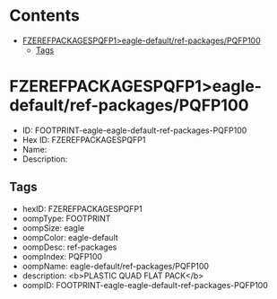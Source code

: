 



Contents
========

* [FZEREFPACKAGESPQFP1>eagle-default/ref-packages/PQFP100](#fzerefpackagespqfp1eagle-defaultref-packagespqfp100)
	* [Tags](#tags)

# FZEREFPACKAGESPQFP1>eagle-default/ref-packages/PQFP100

- ID: FOOTPRINT-eagle-eagle-default-ref-packages-PQFP100
- Hex ID: FZEREFPACKAGESPQFP1
- Name: 
- Description: 

## Tags

- hexID: FZEREFPACKAGESPQFP1
- oompType: FOOTPRINT
- oompSize: eagle
- oompColor: eagle-default
- oompDesc: ref-packages
- oompIndex: PQFP100
- oompName: eagle-default/ref-packages/PQFP100
- description: &lt;b&gt;PLASTIC QUAD FLAT PACK&lt;/b&gt;
- oompID: FOOTPRINT-eagle-eagle-default-ref-packages-PQFP100
